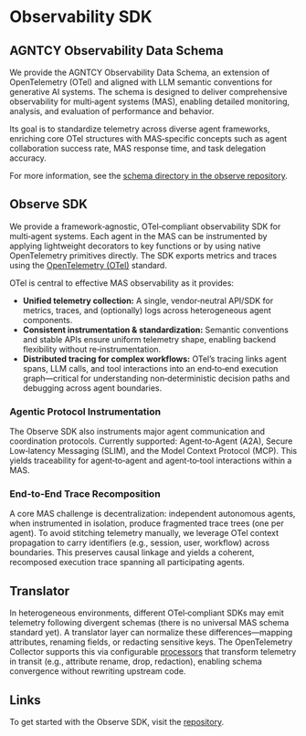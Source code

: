 # Observability SDK

## AGNTCY Observability Data Schema

We provide the AGNTCY Observability Data Schema, an extension of OpenTelemetry (OTel) and aligned with LLM semantic conventions for generative AI systems. The schema is designed to deliver comprehensive observability for multi‑agent systems (MAS), enabling detailed monitoring, analysis, and evaluation of performance and behavior.

Its goal is to standardize telemetry across diverse agent frameworks, enriching core OTel structures with MAS‑specific concepts such as agent collaboration success rate, MAS response time, and task delegation accuracy.

For more information, see the [schema directory in the observe repository](https://github.com/agntcy/observe/tree/main/schema).

## Observe SDK

We provide a framework‑agnostic, OTel‑compliant observability SDK for multi‑agent systems. Each agent in the MAS can be instrumented by applying lightweight decorators to key functions or by using native OpenTelemetry primitives directly. The SDK exports metrics and traces using the [OpenTelemetry (OTel)](https://opentelemetry.io/) standard.

OTel is central to effective MAS observability as it provides:
- **Unified telemetry collection:** A single, vendor‑neutral API/SDK for metrics, traces, and (optionally) logs across heterogeneous agent components.
- **Consistent instrumentation & standardization:** Semantic conventions and stable APIs ensure uniform telemetry shape, enabling backend flexibility without re‑instrumentation.
- **Distributed tracing for complex workflows:** OTel’s tracing links agent spans, LLM calls, and tool interactions into an end‑to‑end execution graph—critical for understanding non‑deterministic decision paths and debugging across agent boundaries.

### Agentic Protocol Instrumentation

The Observe SDK also instruments major agent communication and coordination protocols. Currently supported: Agent‑to‑Agent (A2A), Secure Low‑latency Messaging (SLIM), and the Model Context Protocol (MCP). This yields traceability for agent‑to‑agent and agent‑to‑tool interactions within a MAS.

### End‑to‑End Trace Recomposition

A core MAS challenge is decentralization: independent autonomous agents, when instrumented in isolation, produce fragmented trace trees (one per agent). To avoid stitching telemetry manually, we leverage OTel context propagation to carry identifiers (e.g., session, user, workflow) across boundaries. This preserves causal linkage and yields a coherent, recomposed execution trace spanning all participating agents.

## Translator

In heterogeneous environments, different OTel‑compliant SDKs may emit telemetry following divergent schemas (there is no universal MAS schema standard yet). A translator layer can normalize these differences—mapping attributes, renaming fields, or redacting sensitive keys. The OpenTelemetry Collector supports this via configurable [processors](https://opentelemetry.io/docs/collector/transforming-telemetry/) that transform telemetry in transit (e.g., attribute rename, drop, redaction), enabling schema convergence without rewriting upstream code.

## Links

To get started with the Observe SDK, visit the [repository](https://github.com/agntcy/observe/).
